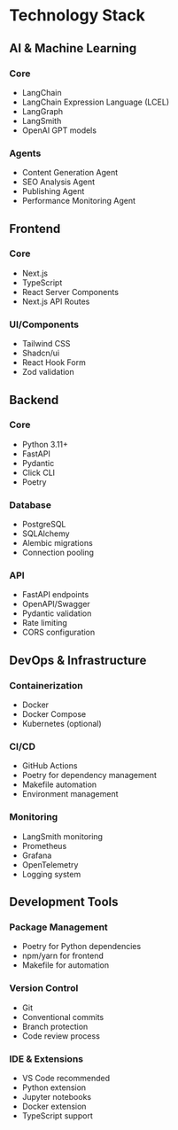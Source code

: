 # Technology Stack

## AI & Machine Learning

### Core

- LangChain
- LangChain Expression Language (LCEL)
- LangGraph
- LangSmith
- OpenAI GPT models

### Agents

- Content Generation Agent
- SEO Analysis Agent
- Publishing Agent
- Performance Monitoring Agent

## Frontend

### Core

- Next.js
- TypeScript
- React Server Components
- Next.js API Routes

### UI/Components

- Tailwind CSS
- Shadcn/ui
- React Hook Form
- Zod validation

## Backend

### Core

- Python 3.11+
- FastAPI
- Pydantic
- Click CLI
- Poetry

### Database

- PostgreSQL
- SQLAlchemy
- Alembic migrations
- Connection pooling

### API

- FastAPI endpoints
- OpenAPI/Swagger
- Pydantic validation
- Rate limiting
- CORS configuration

## DevOps & Infrastructure

### Containerization

- Docker
- Docker Compose
- Kubernetes (optional)

### CI/CD

- GitHub Actions
- Poetry for dependency management
- Makefile automation
- Environment management

### Monitoring

- LangSmith monitoring
- Prometheus
- Grafana
- OpenTelemetry
- Logging system

## Development Tools

### Package Management

- Poetry for Python dependencies
- npm/yarn for frontend
- Makefile for automation

### Version Control

- Git
- Conventional commits
- Branch protection
- Code review process

### IDE & Extensions

- VS Code recommended
- Python extension
- Jupyter notebooks
- Docker extension
- TypeScript support
